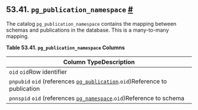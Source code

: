 ## 53.41. `pg_publication_namespace` [#](#CATALOG-PG-PUBLICATION-NAMESPACE)

The catalog `pg_publication_namespace` contains the mapping between schemas and publications in the database. This is a many-to-many mapping.

**Table 53.41. `pg_publication_namespace` Columns**

| Column TypeDescription                                                                                                             |
| ---------------------------------------------------------------------------------------------------------------------------------- |
| `oid` `oid`Row identifier                                                                                                          |
| `pnpubid` `oid` (references [`pg_publication`](catalog-pg-publication "53.40. pg_publication").`oid`)Reference to publication |
| `pnnspid` `oid` (references [`pg_namespace`](catalog-pg-namespace "53.32. pg_namespace").`oid`)Reference to schema            |
